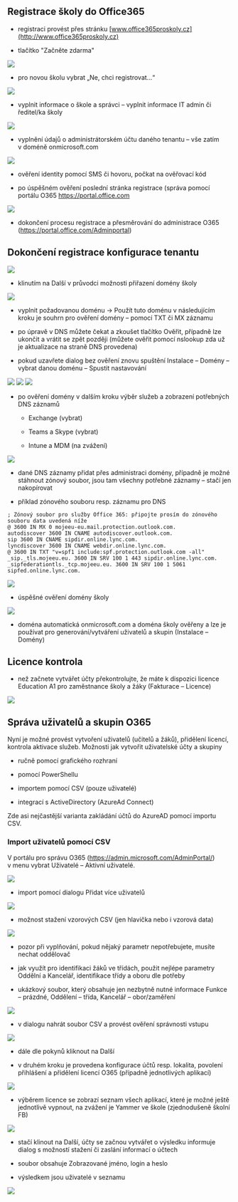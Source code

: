 ## Registrace školy do Office365

-   registraci provést přes stránku [www.office365proskoly.cz](http://www.office365proskoly.cz)

-   tlačítko "Začněte zdarma"

![](images/teams/image1.png)

-   pro novou školu vybrat „Ne, chci registrovat…“

![](images/teams/image2.png)

-   vyplnit informace o škole a správci – vyplnit informace IT admin či ředitel/ka školy

![](images/teams/image3.png)

-   vyplnění údajů o administrátorském účtu daného tenantu – vše zatím v doméně onmicrosoft.com

![](images/teams/image4.png)

-   ověření identity pomocí SMS či hovoru, počkat na ověřovací kód

-   po úspěšném ověření poslední stránka registrace (správa pomocí portálu O365 <https://portal.office.com>

![](images/teams/image5.png)

-   dokončení procesu registrace a přesměrování do administrace O365 (<https://portal.office.com/Adminportal>)

## Dokončení registrace konfigurace tenantu

![](images/teams/image6.png)

-   klinutím na Další v průvodci možnosti přiřazení domény školy

![](images/teams/image7.png)

-   vyplnit požadovanou doménu -\> Použít tuto doménu v následujícím kroku je souhrn pro ověření domény – pomocí TXT či MX záznamu

-   po úpravě v DNS můžete čekat a zkoušet tlačítko Ověřit, případně lze ukončit a vrátit se zpět později (můžete ověřit pomocí nslookup zda už je aktualizace na straně DNS provedena)

-   pokud uzavřete dialog bez ověření znovu spuštění Instalace – Domény – vybrat danou doménu – Spustit nastavování

![](images/teams/image8.png)
![](images/teams/image9.png)
![](images/teams/image10.png)

-   po ověření domény v dalším kroku výběr služeb a zobrazení potřebných DNS záznamů

    -   Exchange (vybrat)

    -   Teams a Skype (vybrat)

    -   Intune a MDM (na zvážení)

![](images/teams/image11.png)

-   dané DNS záznamy přidat přes administraci domény, případně je možné stáhnout zónový soubor, jsou tam všechny potřebné záznamy – stačí jen nakopírovat

-   příklad zónového souboru resp. záznamu pro DNS

```
; Zónový soubor pro služby Office 365: připojte prosím do zónového souboru data uvedená níže
@ 3600 IN MX 0 mojeeu-eu.mail.protection.outlook.com.
autodiscover 3600 IN CNAME autodiscover.outlook.com.
sip 3600 IN CNAME sipdir.online.lync.com.
lyncdiscover 3600 IN CNAME webdir.online.lync.com.
@ 3600 IN TXT "v=spf1 include:spf.protection.outlook.com -all"
_sip._tls.mojeeu.eu. 3600 IN SRV 100 1 443 sipdir.online.lync.com.
_sipfederationtls._tcp.mojeeu.eu. 3600 IN SRV 100 1 5061 sipfed.online.lync.com.
```

![](images/teams/image12.png)

-   úspěšné ověření domény školy

![](images/teams/image13.png)

-   doména automatická onmicrosoft.com a doména školy ověřeny a lze je používat pro generování/vytváření uživatelů a skupin (Instalace – Domény)

## Licence kontrola

-   než začnete vytvářet účty překontrolujte, že máte k dispozici licence Education A1 pro zaměstnance školy a žáky (Fakturace – Licence)

![](images/teams/image14.png)

## Správa uživatelů a skupin O365

Nyní je možné provést vytvoření uživatelů (učitelů a žáků), přidělení licencí, kontrola aktivace služeb. Možnosti jak vytvořit uživatelské účty a skupiny

-   ručně pomocí grafického rozhraní

-   pomocí PowerShellu

-   importem pomocí CSV (pouze uživatelé)

-   integrací s ActiveDirectory (AzureAd Connect)

Zde asi nejčastější varianta zakládání účtů do AzureAD pomocí importu CSV.

### Import uživatelů pomocí CSV

V portálu pro správu O365 (<https://admin.microsoft.com/AdminPortal/>) v menu vybrat Uživatelé – Aktivní uživatelé.

![](images/teams/image15.png)

-   import pomocí dialogu Přidat více uživatelů

![](images/teams/image16.png)

-   možnost stažení vzorových CSV (jen hlavička nebo i vzorová data)

![](images/teams/image17.png)

-   pozor při vyplňování, pokud nějaký parametr nepotřebujete, musíte nechat oddělovač

-   jak využít pro identifikaci žáků ve třídách, použit nejlépe parametry Oddělní a Kancelář, identifikace třídy a oboru dle potřeby

-   ukázkový soubor, který obsahuje jen nezbytně nutné informace Funkce – prázdné, Oddělení – třída, Kancelář – obor/zaměření

![](images/teams/image18.png)

-   v dialogu nahrát soubor CSV a provést ověření správnosti vstupu

![](images/teams/image19.png)

-   dále dle pokynů kliknout na Další

-   v druhém kroku je provedena konfigurace účtů resp. lokalita, povolení přihlášení a přidělení licencí O365 (případně jednotlivých aplikací)

![](images/teams/image20.png)

-   výběrem licence se zobrazí seznam všech aplikací, které je možné ještě jednotlivě vypnout, na zvážení je Yammer ve škole (zjednodušeně školní FB)

![](images/teams/image21.png)

-   stačí klinout na Další, účty se začnou vytvářet o výsledku informuje dialog s možností stažení či zaslání informací o účtech

-   soubor obsahuje Zobrazované jméno, login a heslo

-   výsledkem jsou uživatelé v seznamu

![](images/teams/image22.png)
